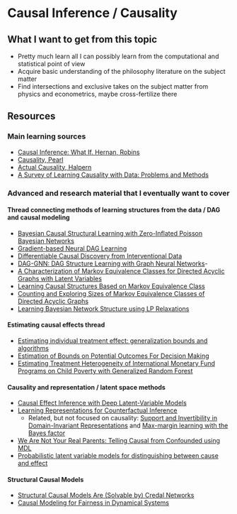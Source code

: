 # Causal Inference / Causality


## What I want to get from this topic
- Pretty much learn all I can possibly learn from the computational and statistical point of view
- Acquire basic understanding of the philosophy literature on the subject matter
- Find intersections and exclusive takes on the subject matter from physics and econometrics, maybe cross-fertilize there

## Resources

### Main learning sources
- [Causal Inference: What If. Hernan, Robins](https://cdn1.sph.harvard.edu/wp-content/uploads/sites/1268/2021/01/ciwhatif_hernanrobins_31jan21.pdf)
- [Causality, Pearl](http://bayes.cs.ucla.edu/BOOK-2K/)
- [Actual Causality, Halpern](https://www.cs.cornell.edu/home/halpern/papers/causalitybook-ch1-3.html)
- [A Survey of Learning Causality with Data: Problems and Methods](https://arxiv.org/pdf/1809.09337.pdf)


### Advanced and research material that I eventually want to cover

#### Thread connecting methods of learning structures from the data / DAG and causal modeling
- [Bayesian Causal Structural Learning with Zero-Inflated Poisson Bayesian Networks](https://papers.nips.cc/paper/2020/file/4175a4b46a45813fccf4bd34c779d817-Paper.pdf)
- [Gradient-based Neural DAG Learning](https://arxiv.org/pdf/1906.02226.pdf)
- [Differentiable Causal Discovery from Interventional Data](https://arxiv.org/pdf/2007.01754.pdf)
- [DAG-GNN: DAG Structure Learning with Graph Neural Networks](http://proceedings.mlr.press/v97/yu19a/yu19a.pdf)- 
- [A Characterization of Markov Equivalence Classes for Directed Acyclic Graphs with Latent Variables](https://arxiv.org/pdf/1206.5282.pdf) 
- [Learning Causal Structures Based on Markov Equivalence Class](https://link.springer.com/chapter/10.1007/11564089_9)
- [Counting and Exploring Sizes of Markov Equivalence Classes of Directed Acyclic Graphs](https://jmlr.csail.mit.edu/papers/volume16/he15a/he15a.pdf)
- [Learning Bayesian Network Structure using LP Relaxations](https://people.csail.mit.edu/dsontag/papers/structure_aistats10.pdf)

#### Estimating causal effects thread
- [Estimating individual treatment effect: generalization bounds and algorithms](https://arxiv.org/pdf/1606.03976.pdf)
- [Estimation of Bounds on Potential Outcomes For Decision Making](https://arxiv.org/pdf/1910.04817.pdf)
- [Estimating Treatment Heterogeneity of International Monetary Fund Programs on Child Poverty with Generalized Random Forest](https://osf.io/preprints/socarxiv/awfjt/)

#### Causality and representation / latent space methods
- [Causal Effect Inference with Deep Latent-Variable Models](https://arxiv.org/pdf/1705.08821.pdf)
- [Learning Representations for Counterfactual Inference](http://people.csail.mit.edu/dsontag/papers/JohanssonShalitSontag_icml16.pdf)
  - Related, but not focused on causality: [Support and Invertibility in Domain-Invariant Representations](https://arxiv.org/pdf/1903.03448.pdf) and [Max-margin learning with the Bayes factor](http://people.csail.mit.edu/dsontag/papers/KrishnanEtAl_UAI18.pdf)
- [We Are Not Your Real Parents: Telling Causal from Confounded using MDL](https://arxiv.org/pdf/1901.06950.pdf)
- [Probabilistic latent variable models for distinguishing between cause and effect](https://papers.nips.cc/paper/2010/file/c850371fda6892fbfd1c5a5b457e5777-Paper.pdf)

#### Structural Causal Models
- [Structural Causal Models Are (Solvable by) Credal Networks](https://arxiv.org/pdf/2008.00463.pdf)
- [Causal Modeling for Fairness in Dynamical Systems](http://proceedings.mlr.press/v119/creager20a/creager20a.pdf)

